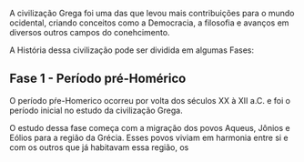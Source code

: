 
A civilização Grega foi uma das que levou mais contribuições para o mundo ocidental, criando conceitos como a Democracia, a filosofia e avanços em diversos outros campos do conehcimento.

A História dessa civilização pode ser dividida em algumas Fases:

## Fase 1 - Período pré-Homérico

O período pŕe-Homerico ocorreu por volta dos séculos XX à XII a.C. e foi o período inicial no estudo da civilização Grega.

O estudo dessa fase começa com a migração dos povos Aqueus, Jônios e Eólios para a região da Grécia. Esses povos viviam em harmonia entre si e com os outros que já habitavam essa região, os 
